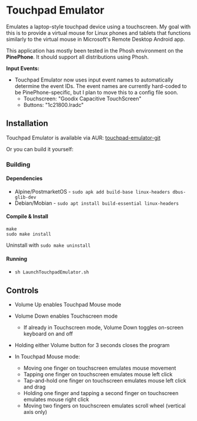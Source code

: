# Touchpad Emulator

Emulates a laptop-style touchpad device using a touchscreen. My goal with this is to provide a virtual mouse for Linux phones and tablets that functions similarly to the virtual mouse in Microsoft's Remote Desktop Android app.

This application has mostly been tested in the Phosh environment on the **PinePhone**. It should support all distributions using Phosh.


**Input Events:**

* Touchpad Emulator now uses input event names to automatically determine the event IDs.  The event names are currently hard-coded to be PinePhone-specific, but I plan to move this to a config file soon.
  * Touchscreen: "Goodix Capacitive TouchScreen"
  * Buttons: "1c21800.lradc"


## Installation

Touchpad Emulator is available via AUR: [touchpad-emulator-git](https://aur.archlinux.org/packages/touchpad-emulator-git)

Or you can build it yourself:

### Building

#### Dependencies

* Alpine/PostmarketOS - `sudo apk add build-base linux-headers dbus-glib-dev`
* Debian/Mobian - `sudo apt install build-essential linux-headers`

#### Compile & Install

```
make
sudo make install
```

Uninstall with `sudo make uninstall`

#### Running

* `sh LaunchTouchpadEmulator.sh`


## Controls

* Volume Up enables Touchpad Mouse mode

* Volume Down enables Touchscreen mode
    * If already in Touchscreen mode, Volume Down toggles on-screen keyboard on and off

* Holding either Volume button for 3 seconds closes the program

* In Touchpad Mouse mode:
    * Moving one finger on touchscreen emulates mouse movement
    * Tapping one finger on touchscreen emulates mouse left click
    * Tap-and-hold one finger on touchscreen emulates mouse left click and drag
    * Holding one finger and tapping a second finger on touchscreen emulates mouse right click
    * Moving two fingers on touchscreen emulates scroll wheel (vertical axis only)
